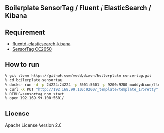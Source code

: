 Boilerplate SensorTag / Fluent / ElasticSearch / Kibana
-----

## Requirement
* [fluentd-elasticsearch-kibana](https://github.com/muddydixon/fluentd-elasticsearch-kibana.git)
* [SensorTag CC2650](http://www.tij.co.jp/tool/jp/cc2650stk)


## How to run

```zsh
% git clone https://github.com/muddydixon/boilerplate-sensortag.git
% cd boilerplate-sensortag
% docker run -d -p 24224:24224 -p 5601:5601 -p 9200:9200 muddydixon/fluentd-elasticsearch-kibana
% curl -X PUT "http://192.168.99.100:9200/_template/template_1?pretty" --data @template.json
% DEBUG=sensortag npm start
% open 192.169.99.100:5601/
```

## License

Apache License Version 2.0
